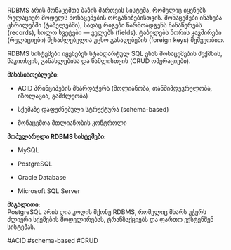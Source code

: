 RDBMS არის მონაცემთა ბაზის მართვის სისტემა, რომელიც იყენებს რელაციურ მოდელს მონაცემების ორგანიზებისთვის. მონაცემები ინახება ცხრილებში (ტაბელებში), სადაც რიგები წარმოადგენს ჩანაწერებს (records), ხოლო სვეტები — ველებს (fields). ტაბელებს შორის კავშირები (რელაციები) შესაძლებელია უცხო გასაღებების (foreign keys) მეშვეობით.

RDBMS სისტემები იყენებენ სტანდარტულ SQL ენას მონაცემების შექმნის, წაკითხვის, განახლებისა და წაშლისთვის (CRUD ოპერაციები).

**მახასიათებლები:**

- ACID პრინციპების მხარდაჭერა (მთლიანობა, თანმიმდევრულობა, იზოლაცია, გამძლეობა)
    
- სქემაზე დაფუძნებული სტრუქტურა (schema-based)
    
- მონაცემთა მთლიანობის კონტროლი
    

**პოპულარული RDBMS სისტემები:**

- MySQL
    
- PostgreSQL
    
- Oracle Database
    
- Microsoft SQL Server
    

**მაგალითი:**  
PostgreSQL არის ღია კოდის მქონე RDBMS, რომელიც მხარს უჭერს ძლიერი სქემების მოდელირებას, ტრანზაქციებს და ფართო ექსტენშენ სისტემას.

#ACID #schema-based #CRUD